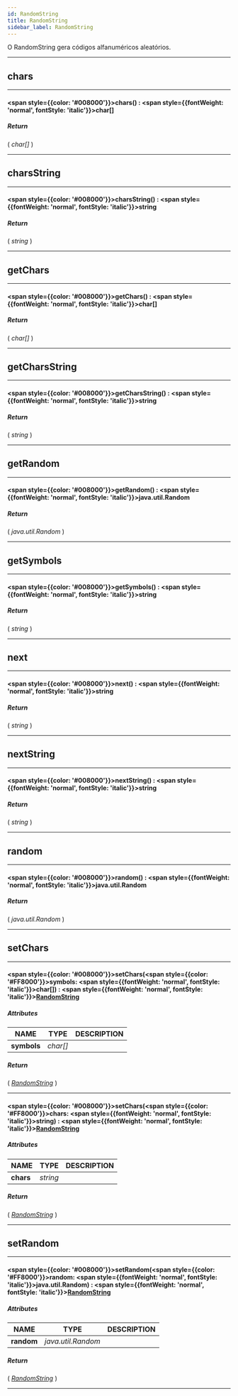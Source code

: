 ```yaml
---
id: RandomString
title: RandomString
sidebar_label: RandomString
---
```


O RandomString gera códigos alfanuméricos aleatórios.

---

## chars

---

#### <span style={{color: '#008000'}}>chars</span>() : <span style={{fontWeight: 'normal', fontStyle: 'italic'}}>char[]</span>
##### Return

( _char[]_ )


---

## charsString

---

#### <span style={{color: '#008000'}}>charsString</span>() : <span style={{fontWeight: 'normal', fontStyle: 'italic'}}>string</span>
##### Return

( _string_ )


---

## getChars

---

#### <span style={{color: '#008000'}}>getChars</span>() : <span style={{fontWeight: 'normal', fontStyle: 'italic'}}>char[]</span>
##### Return

( _char[]_ )


---

## getCharsString

---

#### <span style={{color: '#008000'}}>getCharsString</span>() : <span style={{fontWeight: 'normal', fontStyle: 'italic'}}>string</span>
##### Return

( _string_ )


---

## getRandom

---

#### <span style={{color: '#008000'}}>getRandom</span>() : <span style={{fontWeight: 'normal', fontStyle: 'italic'}}>java.util.Random</span>
##### Return

( _java.util.Random_ )


---

## getSymbols

---

#### <span style={{color: '#008000'}}>getSymbols</span>() : <span style={{fontWeight: 'normal', fontStyle: 'italic'}}>string</span>
##### Return

( _string_ )


---

## next

---

#### <span style={{color: '#008000'}}>next</span>() : <span style={{fontWeight: 'normal', fontStyle: 'italic'}}>string</span>
##### Return

( _string_ )


---

## nextString

---

#### <span style={{color: '#008000'}}>nextString</span>() : <span style={{fontWeight: 'normal', fontStyle: 'italic'}}>string</span>
##### Return

( _string_ )


---

## random

---

#### <span style={{color: '#008000'}}>random</span>() : <span style={{fontWeight: 'normal', fontStyle: 'italic'}}>java.util.Random</span>
##### Return

( _java.util.Random_ )


---

## setChars

---

#### <span style={{color: '#008000'}}>setChars</span>(<span style={{color: '#FF8000'}}>symbols</span>: <span style={{fontWeight: 'normal', fontStyle: 'italic'}}>char[]</span>) : <span style={{fontWeight: 'normal', fontStyle: 'italic'}}>[RandomString](../objects/RandomString)</span>
##### Attributes

| NAME | TYPE | DESCRIPTION |
|---|---|---|
| **symbols** | _char[]_ |   |

##### Return

( _[RandomString](../objects/RandomString)_ )


---

#### <span style={{color: '#008000'}}>setChars</span>(<span style={{color: '#FF8000'}}>chars</span>: <span style={{fontWeight: 'normal', fontStyle: 'italic'}}>string</span>) : <span style={{fontWeight: 'normal', fontStyle: 'italic'}}>[RandomString](../objects/RandomString)</span>
##### Attributes

| NAME | TYPE | DESCRIPTION |
|---|---|---|
| **chars** | _string_ |   |

##### Return

( _[RandomString](../objects/RandomString)_ )


---

## setRandom

---

#### <span style={{color: '#008000'}}>setRandom</span>(<span style={{color: '#FF8000'}}>random</span>: <span style={{fontWeight: 'normal', fontStyle: 'italic'}}>java.util.Random</span>) : <span style={{fontWeight: 'normal', fontStyle: 'italic'}}>[RandomString](../objects/RandomString)</span>
##### Attributes

| NAME | TYPE | DESCRIPTION |
|---|---|---|
| **random** | _java.util.Random_ |   |

##### Return

( _[RandomString](../objects/RandomString)_ )


---

